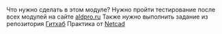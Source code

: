 Что нужно сделать в этом модуле? 
 Нужно пройти тестирование после всех модулей на сайте [aldpro.ru](https://www.aldpro.ru/professional/alse.html)
Также нужно выполнить задание из репозитория [Гитхаб](https://github.com/ksemaev/lpic_1-101/blob/master/101_1.md)
Практика от [Netcad](https://netacad.sadlab.su/sgp/ite/8.0/m1/module-launcher/)
